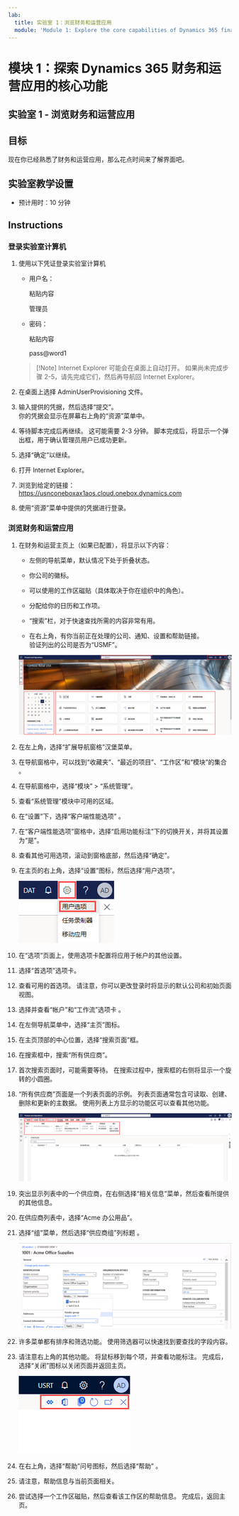 ```yaml
---
lab:
  title: 实验室 1：浏览财务和运营应用
  module: 'Module 1: Explore the core capabilities of Dynamics 365 finance and operations apps'
---
```


# <a name="module-1-explore-the-core-capabilities-of-dynamics-365-finance-and-operations-apps"></a>模块 1：探索 Dynamics 365 财务和运营应用的核心功能

## <a name="lab-1---navigate-finance-and-operations-apps"></a>实验室 1 - 浏览财务和运营应用

## <a name="objectives"></a>目标

现在你已经熟悉了财务和运营应用，那么花点时间来了解界面吧。

## <a name="lab-setup"></a>实验室教学设置

- 预计用时：10 分钟

## <a name="instructions"></a>Instructions

### <a name="sign-in-to-the-lab-computer"></a>登录实验室计算机

1. 使用以下凭证登录实验室计算机

    - 用户名：

        粘贴内容

        管理员

    - 密码：

        粘贴内容

        pass@word1

    >[!Note] Internet Explorer 可能会在桌面上自动打开。 如果尚未完成步骤 2-5，请先完成它们，然后再导航回 Internet Explorer。

1. 在桌面上选择 AdminUserProvisioning 文件。

1. 输入提供的凭据，然后选择“提交”。  
你的凭据会显示在屏幕右上角的“资源”菜单中。

1. 等待脚本完成后再继续。 这可能需要 2-3 分钟。 脚本完成后，将显示一个弹出框，用于确认管理员用户已成功更新。

1. 选择“确定”以继续。

1. 打开 Internet Explorer。

1. 浏览到给定的链接：<https://usnconeboxax1aos.cloud.onebox.dynamics.com>

1. 使用“资源”菜单中提供的凭据进行登录。

### <a name="navigate-finance-and-operations-apps"></a>浏览财务和运营应用
1. 在财务和运营主页上（如果已配置），将显示以下内容：

    - 左侧的导航菜单，默认情况下处于折叠状态。

    - 你公司的徽标。

    - 可以使用的工作区磁贴（具体取决于你在组织中的角色）。

    - 分配给你的日历和工作项。

    - “搜索”栏，对于快速查找所需的内容非常有用。

    - 在右上角，有你当前正在处理的公司、通知、设置和帮助链接。  
    验证列出的公司是否为“USMF”。

    ![Dynamics 365 Finance and Operations 主页，其中突出显示了区域。](./media/m1-common-home-page.png)

1. 在左上角，选择“扩展导航窗格”汉堡菜单。

1. 在导航窗格中，可以找到“收藏夹”、“最近的项目”、“工作区”和“模块”的集合   。

1. 在导航窗格中，选择“模块” > “系统管理”。

1. 查看“系统管理”模块中可用的区域。

1. 在“设置”下，选择“客户端性能选项” 。

1. 在“客户端性能选项”窗格中，选择“启用功能标注”下的切换开关，并将其设置为“是”。 

1. 查看其他可用选项，滚动到窗格底部，然后选择“确定”。

1. 在主页的右上角，选择“设置”图标，然后选择“用户选项”。

    ![显示“设置”图标和“用户选项”下拉列表的屏幕截图](./media/m1-common-settings-user-settings.png)

1. 在“选项”页面上，使用选项卡配置将应用于帐户的其他设置。

1. 选择“首选项”选项卡。

1. 查看可用的首选项。 请注意，你可以更改登录时将显示的默认公司和初始页面视图。

1. 选择并查看“帐户”和“工作流”选项卡 。

1. 在左侧导航菜单中，选择“主页”图标。

1. 在主页顶部的中心位置，选择“搜索页面”框。

1. 在搜索框中，搜索“所有供应商”。

1. 首次搜索页面时，可能需要等待。 在搜索过程中，搜索框的右侧将显示一个旋转的小圆圈。

1. “所有供应商”页面是一个列表页面的示例。 列表页面通常包含可读取、创建、删除和更新的主数据。 使用列表上方显示的功能区可以查看其他功能。

    ![突出显示了菜单功能的所有供应商列表](./media/m1-common-all-vendor-list-page.png)

1. 突出显示列表中的一个供应商，在右侧选择“相关信息”菜单，然后查看所提供的其他信息。

1. 在供应商列表中，选择“Acme 办公用品”。

1. 选择“组”菜单，然后选择“供应商组”列标题 。

    ![“Acme 办公用品”的“供应商”组列标题的屏幕截图。](./media/m1-common-vendor-group-menu-24493345.png)

1. 许多菜单都有排序和筛选功能。 使用筛选器可以快速找到要查找的字段内容。

1. 请注意右上角的其他功能。 将鼠标移到每个项，并查看功能标注。 完成后，选择“关闭”图标以关闭页面并返回主页。

    ![列表页面右上角菜单显示了用于连接到 Power Apps、Office 应用、“刷新”页面、“在新窗口中打开”和“关闭”按钮的其他功能](./media/m1-common-list-page-additional-features-menu.png)

1. 在右上角，选择“帮助”问号图标，然后选择“帮助” 。

1. 请注意，帮助信息与当前页面相关。

1. 尝试选择一个工作区磁贴，然后查看该工作区的帮助信息。 完成后，返回主页。
